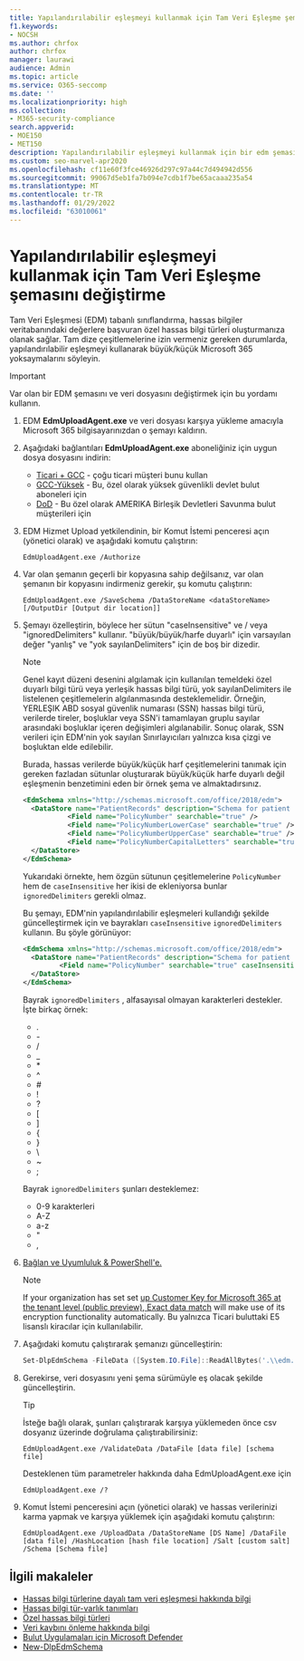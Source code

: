 ```yaml
---
title: Yapılandırılabilir eşleşmeyi kullanmak için Tam Veri Eşleşme şemasını değiştirme
f1.keywords:
- NOCSH
ms.author: chrfox
author: chrfox
manager: laurawi
audience: Admin
ms.topic: article
ms.service: O365-seccomp
ms.date: ''
ms.localizationpriority: high
ms.collection:
- M365-security-compliance
search.appverid:
- MOE150
- MET150
description: Yapılandırılabilir eşleşmeyi kullanmak için bir edm şemasını değiştirmeyi öğrenin.
ms.custom: seo-marvel-apr2020
ms.openlocfilehash: cf11e60f3fce46926d297c97a44c7d494942d556
ms.sourcegitcommit: 99067d5eb1fa7b094e7cdb1f7be65acaaa235a54
ms.translationtype: MT
ms.contentlocale: tr-TR
ms.lasthandoff: 01/29/2022
ms.locfileid: "63010061"
---
```

# <a name="modify-exact-data-match-schema-to-use-configurable-match"></a>Yapılandırılabilir eşleşmeyi kullanmak için Tam Veri Eşleşme şemasını değiştirme

Tam Veri Eşleşmesi (EDM) tabanlı sınıflandırma, hassas bilgiler veritabanındaki değerlere başvuran özel hassas bilgi türleri oluşturmanıza olanak sağlar. Tam dize çeşitlemelerine izin vermeniz gereken durumlarda, yapılandırılabilir eşleşmeyi kullanarak  büyük/küçük Microsoft 365 yoksaymalarını söyleyin.

> [!IMPORTANT]
> Var olan bir EDM şemasını ve veri dosyasını değiştirmek için bu yordamı kullanın.

1. EDM **EdmUploadAgent.exe** ve veri dosyası karşıya yükleme amacıyla Microsoft 365 bilgisayarınızdan o şemayı kaldırın.

2. Aşağıdaki bağlantıları **EdmUploadAgent.exe** aboneliğiniz için uygun dosya dosyasını indirin:
    - [Ticari + GCC](https://go.microsoft.com/fwlink/?linkid=2088639) - çoğu ticari müşteri bunu kullan
    - [GCC-Yüksek](https://go.microsoft.com/fwlink/?linkid=2137521) - Bu, özel olarak yüksek güvenlikli devlet bulut aboneleri için
    - [DoD](https://go.microsoft.com/fwlink/?linkid=2137807) - Bu özel olarak AMERIKA Birleşik Devletleri Savunma bulut müşterileri için

3. EDM Hizmet Upload yetkilendinin, bir Komut İstemi penceresi açın (yönetici olarak) ve aşağıdaki komutu çalıştırın:

   ```dos
   EdmUploadAgent.exe /Authorize
   ```

4. Var olan şemanın geçerli bir kopyasına sahip değilsanız, var olan şemanın bir kopyasını indirmeniz gerekir, şu komutu çalıştırın:

   ```dos
   EdmUploadAgent.exe /SaveSchema /DataStoreName <dataStoreName> [/OutputDir [Output dir location]]
   ```

5. Şemayı özelleştirin, böylece her sütun "caseInsensitive" ve / veya "ignoredDelimiters" kullanır.  "büyük/büyük/harfe duyarlı" için varsayılan değer "yanlış" ve "yok sayılanDelimiters" için de boş bir dizedir.

    > [!NOTE]
    > Genel kayıt düzeni desenini algılamak için kullanılan temeldeki özel duyarlı bilgi türü veya yerleşik hassas bilgi türü, yok sayılanDelimiters ile listelenen çeşitlemelerin algılanmasında desteklemelidir. Örneğin, YERLEŞIK ABD sosyal güvenlik numarası (SSN) hassas bilgi türü, verilerde tireler, boşluklar veya SSN'i tamamlayan gruplu sayılar arasındaki boşluklar içeren değişimleri algılanabilir. Sonuç olarak, SSN verileri için EDM'nin yok sayılan Sınırlayıcıları yalnızca kısa çizgi ve boşluktan elde edilebilir.

    Burada, hassas verilerde büyük/küçük harf çeşitlemelerini tanımak için gereken fazladan sütunlar oluşturarak büyük/küçük harfe duyarlı değil eşleşmenin benzetimini eden bir örnek şema ve almaktadırsınız.

    ```xml
    <EdmSchema xmlns="http://schemas.microsoft.com/office/2018/edm">
      <DataStore name="PatientRecords" description="Schema for patient records policy" version="1">
               <Field name="PolicyNumber" searchable="true" />
               <Field name="PolicyNumberLowerCase" searchable="true" />
               <Field name="PolicyNumberUpperCase" searchable="true" />
               <Field name="PolicyNumberCapitalLetters" searchable="true" />
      </DataStore>
    </EdmSchema>
    ```

    Yukarıdaki örnekte, hem özgün sütunun çeşitlemelerine `PolicyNumber` hem de `caseInsensitive` her ikisi de ekleniyorsa bunlar `ignoredDelimiters` gerekli olmaz.

    Bu şemayı, EDM'nin yapılandırılabilir eşleşmeleri kullandığı şekilde güncelleştirmek için ve bayrakları `caseInsensitive` `ignoredDelimiters` kullanın.  Bu şöyle görünüyor:

    ```xml
    <EdmSchema xmlns="http://schemas.microsoft.com/office/2018/edm">
      <DataStore name="PatientRecords" description="Schema for patient records policy" version="1">
             <Field name="PolicyNumber" searchable="true" caseInsensitive="true" ignoredDelimiters="-,/,*,#,^" />
      </DataStore>
    </EdmSchema>
    ```

    Bayrak `ignoredDelimiters` , alfasayısal olmayan karakterleri destekler. İşte birkaç örnek:
    - \.
    - \-
    - \/
    - \_
    - \*
    - \^
    - \#
    - \!
    - \?
    - \[
    - \]
    - \{
    - \}
    - \\
    - \~
    - \;

    Bayrak `ignoredDelimiters` şunları desteklemez:
    - 0-9 karakterleri
    - A-Z
    - a-z
    - \"
    - \,

6. [Bağlan ve Uyumluluk & PowerShell'e.](/powershell/exchange/connect-to-scc-powershell)

    > [!NOTE]
    > If your organization has set set [up Customer Key for Microsoft 365 at the tenant level (public preview), Exact data match](customer-key-tenant-level.md#overview-of-customer-key-for-microsoft-365-at-the-tenant-level-public-preview) will make use of its encryption functionality automatically. Bu yalnızca Ticari buluttaki E5 lisanslı kiracılar için kullanılabilir.

7. Aşağıdaki komutu çalıştırarak şemanızı güncelleştirin:

   ```powershell
   Set-DlpEdmSchema -FileData ([System.IO.File]::ReadAllBytes('.\\edm.xml')) -Confirm:$true
   ```

8. Gerekirse, veri dosyasını yeni şema sürümüyle eş olacak şekilde güncelleştirin.

    > [!TIP]
    > İsteğe bağlı olarak, şunları çalıştırarak karşıya yüklemeden önce csv dosyanız üzerinde doğrulama çalıştırabilirsiniz:
    >
    > `EdmUploadAgent.exe /ValidateData /DataFile [data file] [schema file]`
    >
    > Desteklenen tüm parametreler hakkında daha EdmUploadAgent.exe için
    >
    > `EdmUploadAgent.exe /?`

9. Komut İstemi penceresini açın (yönetici olarak) ve hassas verilerinizi karma yapmak ve karşıya yüklemek için aşağıdaki komutu çalıştırın:

   ```dos
   EdmUploadAgent.exe /UploadData /DataStoreName [DS Name] /DataFile [data file] /HashLocation [hash file location] /Salt [custom salt] /Schema [Schema file]
   ```

## <a name="related-articles"></a>İlgili makaleler

- [Hassas bilgi türlerine dayalı tam veri eşleşmesi hakkında bilgi](sit-learn-about-exact-data-match-based-sits.md#learn-about-exact-data-match-based-sensitive-information-types)
- [Hassas bilgi tür-varlık tanımları](sensitive-information-type-entity-definitions.md)
- [Özel hassas bilgi türleri](./sensitive-information-type-learn-about.md)
- [Veri kaybını önleme hakkında bilgi](dlp-learn-about-dlp.md)
- [Bulut Uygulamaları için Microsoft Defender](/cloud-app-security)
- [New-DlpEdmSchema](/powershell/module/exchange/new-dlpedmschema)
